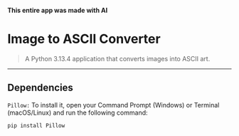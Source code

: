 **This entire app was made with AI**

# Image to ASCII Converter

> A Python 3.13.4 application that converts images into ASCII art.

---

## Dependencies
`Pillow:` To install it, open your Command Prompt (Windows) or Terminal (macOS/Linux) and run the following command:

```bash
pip install Pillow
